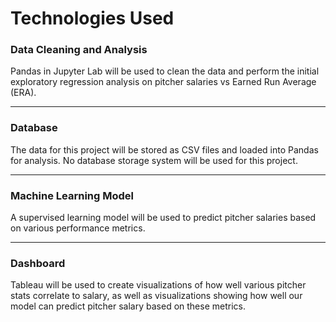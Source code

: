 # Technologies Used

### **Data Cleaning and Analysis**

Pandas in Jupyter Lab will be used to clean the data and perform the initial exploratory regression analysis on pitcher salaries vs Earned Run Average (ERA).

---
### **Database**
The data for this project will be stored as CSV files and loaded into Pandas for analysis. No database storage system will be used for this project.

---
### **Machine Learning Model**
A supervised learning model will be used to predict pitcher salaries based on various performance metrics.

---
### **Dashboard**
Tableau will be used to create visualizations of how well various pitcher stats correlate to salary, as well as visualizations showing how well our model can predict pitcher salary based on these metrics. 


